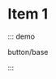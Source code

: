 # Item 1

::: demo

button/base

:::

<div class="tu-collapse-transition--active"></div>

<script setup lang="ts">
import ButtonBase from './examples/button/base.vue'
</script>

<style>
.tu-collapse-transition--active {
  transition: all 0.3s;
}
</style>